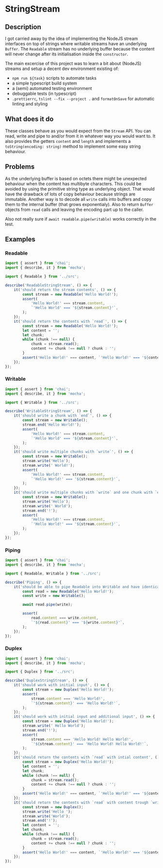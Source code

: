 # StringStream

## Description

I got carried away by the idea of implementing the NodeJS stream interfaces on top of strings where writable streams have an underlying `Buffer`. The `Readable` stream has no underlying buffer because the content will never change after its initialisation inside the `constructor`.

The main excercise of this project was to learn a bit about (NodeJS) streams and setup a decent dev environment existing of:

*   `npm run ${task}` scripts to automate tasks
*   a simple typescript build system
*   a (semi) automated testing environment
*   debuggable tests (in typescript)
*   `.prettierrc`, `tslint --fix --project .` and `formatOnSave` for automatic linting and styling

## What does it do

These classes behave as you would expect from the `Stream` API. You can read, write and pipe to and/or from it in whatever way you would want to. It also provides the getters `content` and `length` and implements a `toString(encoding: string)` method to implement some easy string behaviour.

## Problems

As the underlying buffer is based on octets there might be unexpected behaviour when the content has multibyte characters. This could be avoided by using the primitive string type as underlying object. That would have the drawback of lots of copy behaviour because strings are immutable. Another way is to decode all `write` calls into buffers and copy them to the internal buffer (that grows exponentialy). Also to return `Buffer` objects from `read` calls and leaving the encoding part up to the caller.

Also not really sure if `await readable.pipe(writable)` works correctly in the test.

## Examples

### Readable

```ts
import { assert } from 'chai';
import { describe, it } from 'mocha';

import { Readable } from '../src';

describe('ReadableStringStream', () => {
    it('should return the stream contents', () => {
        const stream = new Readable('Hello World!');
        assert(
            'Hello World!' === stream.content,
            `'Hello World' === '${stream.content}'`,
        );
    });
    it('should return the contents with `read`', () => {
        const stream = new Readable('Hello World!');
        let content = '';
        let chunk;
        while (chunk !== null) {
            chunk = stream.read();
            content += chunk !== null ? chunk : '';
        }
        assert('Hello World!' === content, `'Hello World!' === '${content}'`);
    });
});
```

### Writable

```ts
import { assert } from 'chai';
import { describe, it } from 'mocha';

import { Writable } from '../src';

describe('WritableStringStream', () => {
    it('should write a chunk with `end`', () => {
        const stream = new Writable();
        stream.end('Hello World!');
        assert(
            'Hello World!' === stream.content,
            `'Hello World' === '${stream.content}'`,
        );
    });
    it('should write multiple chunks with `write`', () => {
        const stream = new Writable();
        stream.write('Hello');
        stream.write(' World!');
        assert(
            'Hello World!' === stream.content,
            `'Hello World!' === '${stream.content}'`,
        );
    });
    it('should write multiple chunks with `write` and one chunk with `end`', () => {
        const stream = new Writable();
        stream.write('Hello');
        stream.write(' World');
        stream.end('!');
        assert(
            'Hello World!' === stream.content,
            `'Hello World!' === '${stream.content}'`,
        );
    });
});
```

### Piping

```ts
import { assert } from 'chai';
import { describe, it } from 'mocha';

import { Readable, Writable } from '../src';

describe('Piping', () => {
    it('should be able to pipe Readable into Writable and have identical contents', async () => {
        const read = new Readable('Hello World!');
        const write = new Writable();

        await read.pipe(write);

        assert(
            read.content === write.content,
            `'${read.content}' === '${write.content}'`,
        );
    });
});
```

### Duplex

```ts
import { assert } from 'chai';
import { describe, it } from 'mocha';

import { Duplex } from '../src';

describe('DuplexStringStream', () => {
    it('should work with initial input', () => {
        const stream = new Duplex('Hello World!');
        assert(
            stream.content === 'Hello World!',
            `'${stream.content}' === 'Hello World!'`,
        );
    });
    it('should work with initial input and additional input', () => {
        const stream = new Duplex('Hello World!');
        stream.write(' Hello World');
        stream.end('!');
        assert(
            stream.content === 'Hello World! Hello World!',
            `'${stream.content}' === 'Hello World! Hello World!'`,
        );
    });
    it('should return the contents with `read` with intial content', () => {
        const stream = new Duplex('Hello World!');
        let content = '';
        let chunk;
        while (chunk !== null) {
            chunk = stream.read();
            content += chunk !== null ? chunk : '';
        }
        assert('Hello World!' === content, `'Hello World!' === '${content}'`);
    });
    it('should return the contents with `read` with content trough `write`', () => {
        const stream = new Duplex();
        stream.write('Hello ');
        stream.write('World');
        stream.end('!');
        let content = '';
        let chunk;
        while (chunk !== null) {
            chunk = stream.read();
            content += chunk !== null ? chunk : '';
        }
        assert('Hello World!' === content, `'Hello World!' === '${content}'`);
    });
});
```
